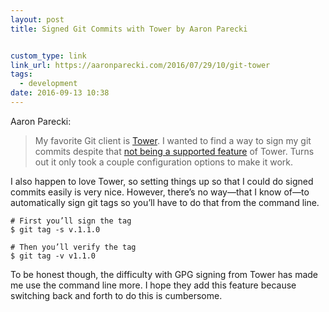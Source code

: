 ```yaml
---
layout: post
title: Signed Git Commits with Tower by Aaron Parecki


custom_type: link
link_url: https://aaronparecki.com/2016/07/29/10/git-tower
tags:
  - development
date: 2016-09-13 10:38
---
```

Aaron Parecki:

> My favorite Git client is [Tower](https://www.git-tower.com/). I wanted to find a way to sign my git commits despite that [not being a supported feature](https://twitter.com/gittower/status/751065612517044224) of Tower. Turns out it only took a couple configuration options to make it work.

I also happen to love Tower, so setting things up so that I could do signed commits easily is very nice. However, there’s no way—that I know of—to automatically sign git tags so you’ll have to do that from the command line.

```shell
# First you’ll sign the tag
$ git tag -s v.1.1.0

# Then you’ll verify the tag
$ git tag -v v1.1.0
```

To be honest though, the difficulty with GPG signing from Tower has made me use the command line more. I hope they add this feature because switching back and forth to do this is cumbersome.
